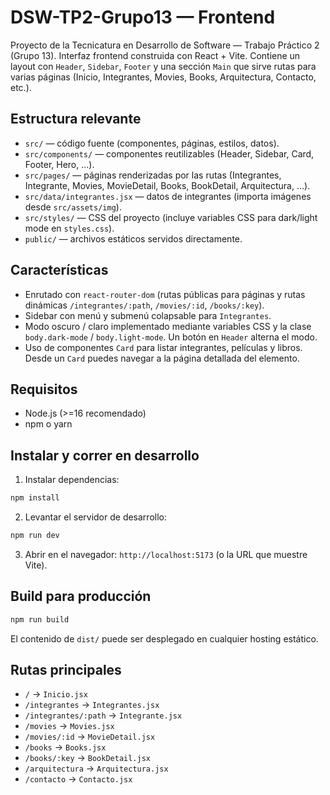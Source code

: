 # DSW-TP2-Grupo13 — Frontend

Proyecto de la Tecnicatura en Desarrollo de Software — Trabajo Práctico 2 (Grupo 13).
Interfaz frontend construida con React + Vite. Contiene un layout con `Header`, `Sidebar`, `Footer` y una sección `Main` que sirve rutas para varias páginas (Inicio, Integrantes, Movies, Books, Arquitectura, Contacto, etc.).

## Estructura relevante

- `src/` — código fuente (componentes, páginas, estilos, datos).
- `src/components/` — componentes reutilizables (Header, Sidebar, Card, Footer, Hero, ...).
- `src/pages/` — páginas renderizadas por las rutas (Integrantes, Integrante, Movies, MovieDetail, Books, BookDetail, Arquitectura, ...).
- `src/data/integrantes.jsx` — datos de integrantes (importa imágenes desde `src/assets/img`).
- `src/styles/` — CSS del proyecto (incluye variables CSS para dark/light mode en `styles.css`).
- `public/` — archivos estáticos servidos directamente.

## Características

- Enrutado con `react-router-dom` (rutas públicas para páginas y rutas dinámicas `/integrantes/:path`, `/movies/:id`, `/books/:key`).
- Sidebar con menú y submenú colapsable para `Integrantes`.
- Modo oscuro / claro implementado mediante variables CSS y la clase `body.dark-mode` / `body.light-mode`. Un botón en `Header` alterna el modo.
- Uso de componentes `Card` para listar integrantes, películas y libros. Desde un `Card` puedes navegar a la página detallada del elemento.

## Requisitos

- Node.js (>=16 recomendado)
- npm o yarn

## Instalar y correr en desarrollo

1. Instalar dependencias:

```powershell
npm install
```

2. Levantar el servidor de desarrollo:

```powershell
npm run dev
```

3. Abrir en el navegador: `http://localhost:5173` (o la URL que muestre Vite).

## Build para producción

```powershell
npm run build
```

El contenido de `dist/` puede ser desplegado en cualquier hosting estático.

## Rutas principales

- `/` → `Inicio.jsx`
- `/integrantes` → `Integrantes.jsx`
- `/integrantes/:path` → `Integrante.jsx`
- `/movies` → `Movies.jsx`
- `/movies/:id` → `MovieDetail.jsx`
- `/books` → `Books.jsx`
- `/books/:key` → `BookDetail.jsx`
- `/arquitectura` → `Arquitectura.jsx`
- `/contacto` → `Contacto.jsx`
